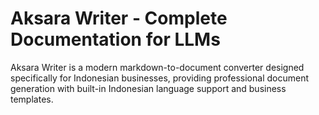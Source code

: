 # Aksara Writer - Complete Documentation for LLMs

Aksara Writer is a modern markdown-to-document converter designed specifically for Indonesian businesses, providing professional document generation with built-in Indonesian language support and business templates.
